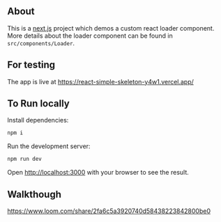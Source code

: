 ## About

This is a [next.js](https://nextjs.org/) project which demos a custom react loader component. More details about the loader component can be found in `src/components/Loader`.

## For testing

The app is live at https://react-simple-skeleton-y4w1.vercel.app/

## To Run locally

Install dependencies:

```bash
npm i
```

Run the development server:

```bash
npm run dev
```

Open [http://localhost:3000](http://localhost:3000) with your browser to see the result.

## Walkthough

https://www.loom.com/share/2fa6c5a3920740d58438223842800be0
